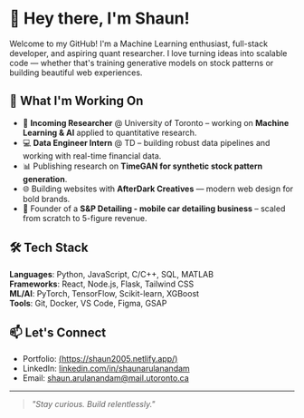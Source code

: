 # 👋 Hey there, I'm Shaun!

Welcome to my GitHub! I'm a Machine Learning enthusiast, full-stack developer, and aspiring quant researcher. I love turning ideas into scalable code — whether that's training generative models on stock patterns or building beautiful web experiences.

## 🔭 What I'm Working On

- 🧠 **Incoming Researcher** @ University of Toronto – working on **Machine Learning & AI** applied to quantitative research.
- 💻 **Data Engineer Intern** @ TD – building robust data pipelines and working with real-time financial data.
- 📊 Publishing research on **TimeGAN for synthetic stock pattern generation**.
- 🌐 Building websites with **AfterDark Creatives** — modern web design for bold brands.
- 🚗 Founder of a **S&P Detailing - mobile car detailing business** – scaled from scratch to 5-figure revenue.

## 🛠️ Tech Stack

**Languages**: Python, JavaScript, C/C++, SQL, MATLAB  
**Frameworks**: React, Node.js, Flask, Tailwind CSS  
**ML/AI**: PyTorch, TensorFlow, Scikit-learn, XGBoost  
**Tools**: Git, Docker, VS Code, Figma, GSAP

## 📫 Let's Connect

- Portfolio: [(https://shaun2005.netlify.app/)](https://your-portfolio-link.com](https://shaun2005.netlify.app/))
- LinkedIn: [linkedin.com/in/shaunarulanandam]([https://linkedin.com/in/shaunarulanandam](https://www.linkedin.com/in/shaun-arulanandam-85a43b266/))
- Email: shaun.arulanandam@mail.utoronto.ca

---

> *"Stay curious. Build relentlessly."*
